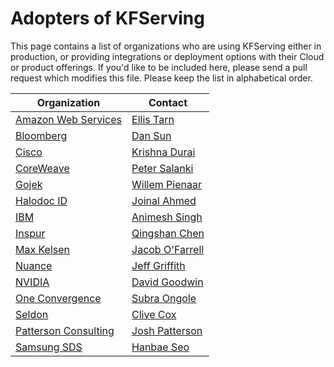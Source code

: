 # Adopters of KFServing

This page contains a list of organizations who are using KFServing either in production, or providing integrations or deployment options with their Cloud or product offerings. If you'd like to be included here, please send a pull request which modifies this file. Please keep the list in alphabetical order.

| Organization | Contact |
| ------------ | ------- |
| [Amazon Web Services](https://aws.amazon.com/) | [Ellis Tarn](https://github.com/ellistarn) |
| [Bloomberg](https://www.bloomberg.com/) | [Dan Sun](https://github.com/yuzisun) |
| [Cisco](https://www.cisco.com/) | [Krishna Durai](https://github.com/krishnadurai) |
| [CoreWeave](https://coreweave.com/) | [Peter Salanki](https://github.com/salanki) |
| [Gojek](https://www.gojek.com/) | [Willem Pienaar](https://github.com/woop) |
| [Halodoc ID](https://halodoc.com/) | [Joinal Ahmed](https://github.com/joinal-ahmed) |
| [IBM](https://www.ibm.com/) | [Animesh Singh](https://github.com/animeshsingh) |
| [Inspur](https://www.inspur.com/) | [Qingshan Chen](https://github.com/iamlovingit) |
| [Max Kelsen](https://www.maxkelsen.com/) | [Jacob O'Farrell](https://github.com/ofaz) |
| [Nuance](https://www.nuance.com/) | [Jeff Griffith](https://github.com/jeffgriffith) |
| [NVIDIA](https://www.nvidia.com/en-us/) | [David Goodwin](deadeyegoodwin) |
| [One Convergence](https://dkube.io/) | [Subra Ongole](https://github.com/songole) |
| [Seldon](https://www.seldon.io/) | [Clive Cox](https://github.com/cliveseldon) |
| [Patterson Consulting](https://www.pattersonconsultingtn.com/) | [Josh Patterson](https://github.com/jpatanooga) |
| [Samsung SDS](https://www.samsungsds.com/) | [Hanbae Seo](https://github.com/jazzsir) |


